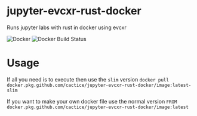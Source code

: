 # jupyter-evcxr-rust-docker
Runs jupyter labs with rust in docker using evcxr

![Docker](https://github.com/Cactice/jupyter-evcxr-rust-docker/workflows/Docker/badge.svg)
![Docker Build Status](https://img.shields.io/docker/build/cactice/jupyter-evcxr-rust)

# Usage
If all you need is to execute then use the `slim` version
`docker pull docker.pkg.github.com/cactice/jupyter-evcxr-rust-docker/image:latest-slim`

If you want to make your own docker file use the normal version
`FROM docker.pkg.github.com/cactice/jupyter-evcxr-rust-docker/image:latest`
